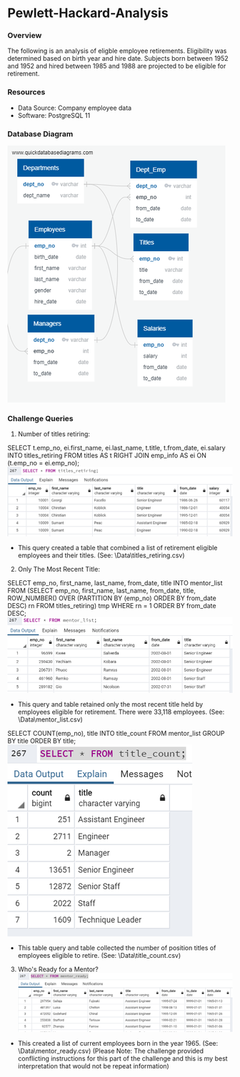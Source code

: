 # Pewlett-Hackard-Analysis

### Overview
The following is an analysis of eligble employee retirements. Eligibility was determined based on birth year and hire date. Subjects born between 1952 and 1952 and hired between 1985 and 1988 are projected to be eligible for retirement.

### Resources
- Data Source: Company employee data
- Software: PostgreSQL 11

### Database Diagram
![EmployeeDBD](https://github.com/arodriguez82/Pewlett-Hackard-Analysis/blob/master/EmployeeDB.png?raw=true)

### Challenge Queries

1. Number of titles retiring:

SELECT t.emp_no,  ei.first_name, ei.last_name, t.title, t.from_date, ei.salary
INTO titles_retiring
FROM titles AS t 
RIGHT JOIN emp_info AS ei
ON (t.emp_no = ei.emp_no);
![titles_retiring](https://github.com/arodriguez82/Pewlett-Hackard-Analysis/blob/master/titles_retiring.png?raw=true)
- This query created a table that combined a list of retirement eligible employees and their titles. (See: \Data\titles_retiring.csv)

2. Only The Most Recent Title:

SELECT emp_no, first_name, last_name, from_date, title  INTO mentor_list  FROM  (SELECT emp_no, first_name, last_name, from_date, title, ROW_NUMBER() OVER  (PARTITION BY (emp_no) ORDER BY from_date DESC) rn 	FROM titles_retiring) tmp WHERE rn = 1  ORDER BY from_date DESC;
![mentor_list](https://github.com/arodriguez82/Pewlett-Hackard-Analysis/blob/master/mentor_list.png?raw=true)
- This query and table retained only the most recent title held by employees eligible for retirement. There were 33,118 employees. (See: \Data\mentor_list.csv)

SELECT COUNT(emp_no), title INTO title_count  FROM mentor_list  GROUP BY title  ORDER BY title;
![title_count](https://github.com/arodriguez82/Pewlett-Hackard-Analysis/blob/master/title_count.png?raw=true)
- This table query and table collected the number of position titles of employees eligible to retire. (See: \Data\title_count.csv)

3.  Who's Ready for a Mentor?
![mentor_ready](https://github.com/arodriguez82/Pewlett-Hackard-Analysis/blob/master/mentor_ready.png?raw=true)
- This created a list of current employees born in the year 1965. (See: \Data\mentor_ready.csv) 
(Please Note: The challenge provided conflicting instructions for this part of the challenge and this is my best interpretation that would not be repeat information)
